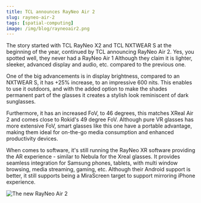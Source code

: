 ```yaml
---
title: TCL announces RayNeo Air 2
slug: rayneo-air-2
tags: [spatial-computing]
image: /img/blog/rayneoair2.png
---
```


The story started with TCL RayNeo X2 and TCL NXTWEAR S at the beginning of the year, continued by TCL announcing RayNeo Air 2. Yes, you spotted well, they never had a RayNeo Air 1  Although they claim it is lighter, sleeker, advanced display and audio, etc. compared to the previous one.

One of the big advancements is in display brightness, compared to an NXTWEAR S, it has +25% increase, to an impressive 600 nits. This enables to use it outdoors, and with the added option to make the shades permanent part of the glasses it creates a stylish look reminiscent of dark sunglasses.

Furthermore, it has an increased FoV, to 46 degrees, this matches XReal Air 2 and comes close to Rokid's 49 degree FoV. Although pure VR glasses has more extensive FoV, smart glasses like this one have a portable advantage, making them ideal for on-the-go media consumption and enhanced productivity devices.

When comes to software, it's still running the RayNeo XR software providing the AR experience - similar to Nebula for the Xreal glasses. It provides seamless integration for Samsung phones, tablets, with multi window browsing, media streaming, gaming, etc. Although their Android support is better, it still supports being a MiraScreen target to support mirroring iPhone experience.

![The new RayNeo Air 2](/img/blog/rayneoair2.png)